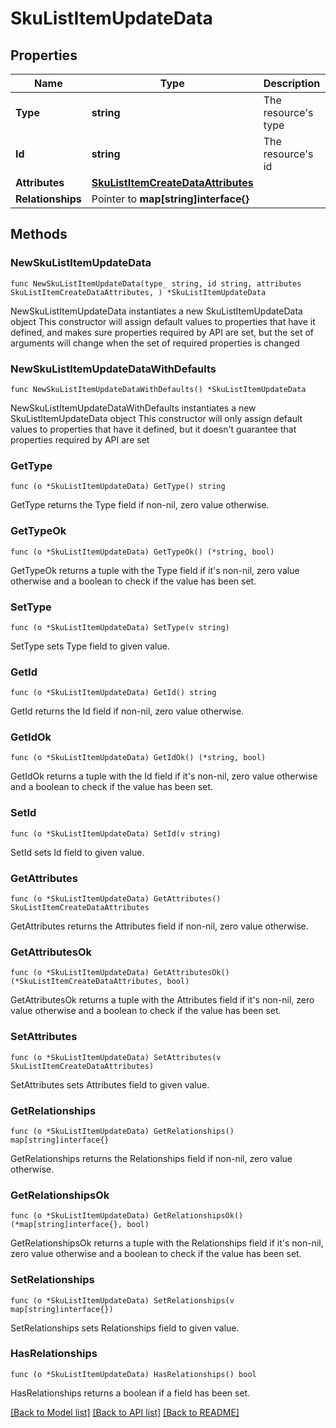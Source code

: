 # SkuListItemUpdateData

## Properties

Name | Type | Description | Notes
------------ | ------------- | ------------- | -------------
**Type** | **string** | The resource&#39;s type | [default to "sku_list_items"]
**Id** | **string** | The resource&#39;s id | 
**Attributes** | [**SkuListItemCreateDataAttributes**](SkuListItemCreateDataAttributes.md) |  | 
**Relationships** | Pointer to **map[string]interface{}** |  | [optional] 

## Methods

### NewSkuListItemUpdateData

`func NewSkuListItemUpdateData(type_ string, id string, attributes SkuListItemCreateDataAttributes, ) *SkuListItemUpdateData`

NewSkuListItemUpdateData instantiates a new SkuListItemUpdateData object
This constructor will assign default values to properties that have it defined,
and makes sure properties required by API are set, but the set of arguments
will change when the set of required properties is changed

### NewSkuListItemUpdateDataWithDefaults

`func NewSkuListItemUpdateDataWithDefaults() *SkuListItemUpdateData`

NewSkuListItemUpdateDataWithDefaults instantiates a new SkuListItemUpdateData object
This constructor will only assign default values to properties that have it defined,
but it doesn't guarantee that properties required by API are set

### GetType

`func (o *SkuListItemUpdateData) GetType() string`

GetType returns the Type field if non-nil, zero value otherwise.

### GetTypeOk

`func (o *SkuListItemUpdateData) GetTypeOk() (*string, bool)`

GetTypeOk returns a tuple with the Type field if it's non-nil, zero value otherwise
and a boolean to check if the value has been set.

### SetType

`func (o *SkuListItemUpdateData) SetType(v string)`

SetType sets Type field to given value.


### GetId

`func (o *SkuListItemUpdateData) GetId() string`

GetId returns the Id field if non-nil, zero value otherwise.

### GetIdOk

`func (o *SkuListItemUpdateData) GetIdOk() (*string, bool)`

GetIdOk returns a tuple with the Id field if it's non-nil, zero value otherwise
and a boolean to check if the value has been set.

### SetId

`func (o *SkuListItemUpdateData) SetId(v string)`

SetId sets Id field to given value.


### GetAttributes

`func (o *SkuListItemUpdateData) GetAttributes() SkuListItemCreateDataAttributes`

GetAttributes returns the Attributes field if non-nil, zero value otherwise.

### GetAttributesOk

`func (o *SkuListItemUpdateData) GetAttributesOk() (*SkuListItemCreateDataAttributes, bool)`

GetAttributesOk returns a tuple with the Attributes field if it's non-nil, zero value otherwise
and a boolean to check if the value has been set.

### SetAttributes

`func (o *SkuListItemUpdateData) SetAttributes(v SkuListItemCreateDataAttributes)`

SetAttributes sets Attributes field to given value.


### GetRelationships

`func (o *SkuListItemUpdateData) GetRelationships() map[string]interface{}`

GetRelationships returns the Relationships field if non-nil, zero value otherwise.

### GetRelationshipsOk

`func (o *SkuListItemUpdateData) GetRelationshipsOk() (*map[string]interface{}, bool)`

GetRelationshipsOk returns a tuple with the Relationships field if it's non-nil, zero value otherwise
and a boolean to check if the value has been set.

### SetRelationships

`func (o *SkuListItemUpdateData) SetRelationships(v map[string]interface{})`

SetRelationships sets Relationships field to given value.

### HasRelationships

`func (o *SkuListItemUpdateData) HasRelationships() bool`

HasRelationships returns a boolean if a field has been set.


[[Back to Model list]](../README.md#documentation-for-models) [[Back to API list]](../README.md#documentation-for-api-endpoints) [[Back to README]](../README.md)


